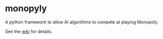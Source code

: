 monopyly
========

A python framework to allow AI algorithms to compete at playing Monopoly.

See the [wiki](https://github.com/richard-shepherd/monopyly/wiki) for details.
